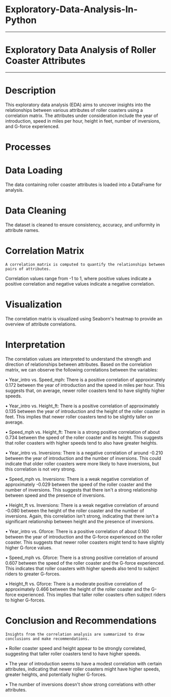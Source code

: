 # Exploratory-Data-Analysis-In-Python
----
# Exploratory Data Analysis of Roller Coaster Attributes
----
# Description
This exploratory data analysis (EDA) aims to uncover insights into the relationships between various attributes of roller coasters using a correlation matrix. The attributes under consideration include the year of introduction, speed in miles per hour, height in feet, number of inversions, and G-force experienced.

# Processes

# Data Loading
  The data containing roller coaster attributes is loaded into a DataFrame for analysis.

# Data Cleaning
  The dataset is cleaned to ensure consistency, accuracy, and uniformity in attribute names.
  
# Correlation Matrix
    A correlation matrix is computed to quantify the relationships between pairs of attributes. 
  Correlation values range from -1 to 1, where positive values indicate a positive correlation and negative values indicate a negative 
  correlation.
  
# Visualization
   The correlation matrix is visualized using Seaborn's heatmap to provide an overview of attribute correlations.

# Interpretation

  The correlation values are interpreted to understand the strength and direction of relationships between attributes. Based on the correlation matrix, we can observe the following correlations between the variables:
  
•	Year_intro vs. Speed_mph: There is a positive correlation of approximately 0.172 between the year of introduction and the speed in miles per hour. This suggests that, on average, newer roller coasters tend to have slightly higher speeds.

•	Year_intro vs. Height_ft: There is a positive correlation of approximately 0.135 between the year of introduction and the height of the roller coaster in feet. This implies that newer roller coasters tend to be slightly taller on average.

•	Speed_mph vs. Height_ft: There is a strong positive correlation of about 0.734 between the speed of the roller coaster and its height. This suggests that roller coasters with higher speeds tend to also have greater heights.

•	Year_intro vs. Inversions: There is a negative correlation of around -0.210 between the year of introduction and the number of inversions. This could indicate that older roller coasters were more likely to have inversions, but this correlation is not very strong.

•	Speed_mph vs. Inversions: There is a weak negative correlation of approximately -0.029 between the speed of the roller coaster and the number of inversions. This suggests that there isn't a strong relationship between speed and the presence of inversions.

•	Height_ft vs. Inversions: There is a weak negative correlation of around -0.080 between the height of the roller coaster and the number of inversions. Again, this correlation isn't strong, indicating that there isn't a significant relationship between height and the presence of inversions.

•	Year_intro vs. Gforce: There is a positive correlation of about 0.160 between the year of introduction and the G-force experienced on the roller coaster. This suggests that newer roller coasters might tend to have slightly higher G-force values.

•	Speed_mph vs. Gforce: There is a strong positive correlation of around 0.607 between the speed of the roller coaster and the G-force experienced. This indicates that roller coasters with higher speeds also tend to subject riders to greater G-forces.

•	Height_ft vs. Gforce: There is a moderate positive correlation of approximately 0.466 between the height of the roller coaster and the G-force experienced. This implies that taller roller coasters often subject riders to higher G-forces.

# Conclusion and Recommendations
    Insights from the correlation analysis are summarized to draw conclusions and make recommendations.
    
•	Roller coaster speed and height appear to be strongly correlated, suggesting that taller roller coasters tend to have higher speeds.

•	The year of introduction seems to have a modest correlation with certain attributes, indicating that newer roller coasters might have higher speeds, greater heights, and potentially higher G-forces.

•	The number of inversions doesn't show strong correlations with other attributes.


